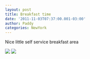```yaml
--- 
layout: post 
title: Breakfast time 
date: '2011-11-03T07:37:00.001-03:00' 
author: Paddy 
categories: NewYork
---
```

Nice little self service breakfast area


![](http://lh5.ggpht.com/-gib08Kn-4gk/TrJu9kC4cqI/AAAAAAAACQ0/wHHumvy1B6A/IMAG0536.png)
![](http://lh5.ggpht.com/-p1gH121xCMA/TrJu_1qfrbI/AAAAAAAACQ8/RUwyI4rHk0Y/1320316506064.png)

